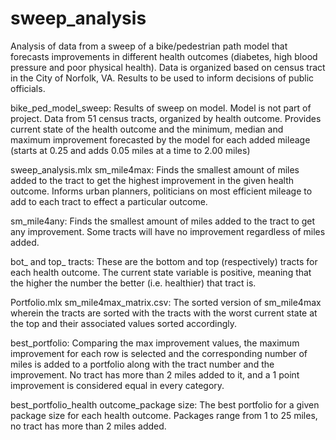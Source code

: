 # sweep_analysis
Analysis of data from a sweep of a bike/pedestrian path model that forecasts improvements in 
different health outcomes (diabetes, high blood pressure and poor physical health).
Data is organized based on census tract in the City of Norfolk, VA. 
Results to be used to inform decisions of public officials. 

bike_ped_model_sweep: 
Results of sweep on model. Model is not part of project. 
Data from 51 census tracts, organized by health outcome. Provides current state of the health outcome and the minimum, median and maximum improvement forecasted by 
the model for each added mileage (starts at 0.25 and adds 0.05 miles at a time to 2.00 miles)

sweep_analysis.mlx
  sm_mile4max: 
  Finds the smallest amount of miles added to the tract to get the highest improvement in the given health outcome.
  Informs urban planners, politicians on most efficient mileage to add to each tract to effect a particular outcome. 

  sm_mile4any: 
  Finds the smallest amount of miles added to the tract to get any improvement. Some tracts will have no improvement regardless of miles added.

  bot_ and top_ tracts: 
  These are the bottom and top (respectively) tracts for each health outcome. The current state variable is positive, meaning that the higher the number the better (i.e. healthier) that tract is. 

Portfolio.mlx
  sm_mile4max_matrix.csv: 
  The sorted version of sm_mile4max wherein the tracts are sorted with the tracts with the worst current state at the top and their associated values sorted accordingly. 
  
  best_portfolio: 
  Comparing the max improvement values, the maximum improvement for each row is selected and the corresponding number of miles is added to a portfolio along with the tract number and the improvement. No tract has more than 2 miles added to it, and a 1 point improvement is considered equal in every category. 
  
  best_portfolio_health outcome_package size: 
  The best portfolio for a given package size for each health outcome. Packages range from 1 to 25 miles, no tract has more than 2 miles added.

